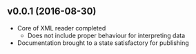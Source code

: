 v0.0.1 (2016-08-30)
-----------------

+   Core of XML reader completed
    -   Does not include proper behaviour for interpreting data
+   Documentation brought to a state satisfactory for publishing